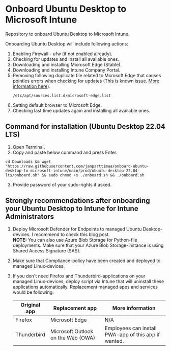 # Onboard Ubuntu Desktop to Microsoft Intune
Repository to onboard Ubuntu Desktop to Microsoft Intune.

Onboarding Ubuntu Desktop will include following actions:
1. Enabling Firewall - ufw (if not enabled already).
2. Checking for updates and install all available ones.
3. Downloading and installing Microsoft Edge (Stable).
4. Downloading and installing Intune Company Portal.
5. Removing following duplicate file related to Mcrosoft Edge that causes pointles errors when checking for updates (This is known issue. [More information here](https://itsfoss.com/fixing-target-packages-configured-multiple-times/)).
   ```
   /etc/apt/sources.list.d/microsoft-edge.list
   ```
7. Setting default browser to Microsoft Edge.
8. Checking last time updates again and installing all available ones.

## Command for installation (Ubuntu Desktop 22.04 LTS)
1. Open Terminal.
2. Copy and paste below command and press Enter.

```
cd Downloads && wget "https://raw.githubusercontent.com/janparttimaa/onboard-ubuntu-desktop-to-microsoft-intune/main/prod/ubuntu-desktop-22.04-lts/onboard.sh" && sudo chmod +x ./onboard.sh && ./onboard.sh
```
3. Provide password of your sudo-rights if asked.

## Strongly recommendations after onboarding your Ubuntu Desktop to Intune for Intune Administrators
1. Deploy Microsoft Defender for Endpoints to managed Ubuntu Desktop-devices. I recommend to check this blog post. <br>
   **NOTE:** You can also use Azure Blob Storage for Python-file deployments. Make sure that your Azure Blob Storage-instance is using Shared Access Signature (SAS).
3. Make sure that Compliance-policy have been created and deployed to managed Linux-devices.
4. If you don't need Firefox and Thunderbird-applications on your managed Linux-devices, deploy script via Intune that will uninstall these applications automatically. Replacement managed apps and services would be following:

   | Original app | Replacement app | More information |
   | ----------- | ----------- | ----------- |
   | Firefox | Microsoft Edge | N/A |
   | Thunderbird | Microsoft Outlook on the Web (OWA) | Employees can install PWA-app of this app if wanted. |
